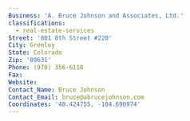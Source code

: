 ```yaml
---
Business: 'A. Bruce Johnson and Associates, Ltd.'
classifications:
  - real-estate-services
Street: '801 8th Street #220'
City: Greeley
State: Colorado
Zip: '80631'
Phone: (970) 356-6110
Fax:
Website:
Contact_Name: Bruce Johnson
Contact_Email: bruce@abrucejohnson.com
Coordinates: '40.424755, -104.690974'
---
```



